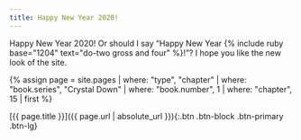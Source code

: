 ```yaml
---
title: Happy New Year 2020!
---
```

Happy New Year 2020! Or should I say
“Happy New Year {% include ruby base="1204" text="do-two gross and four" %}!”?
I hope you like the new look of the site.

{% assign page = site.pages
  | where: "type", "chapter"
  | where: "book.series", "Crystal Down"
  | where: "book.number", 1
  | where: "chapter", 15
  | first %}

[{{ page.title }}]({{ page.url | absolute_url }}){:.btn .btn-block .btn-primary .btn-lg}
<!--more-->

